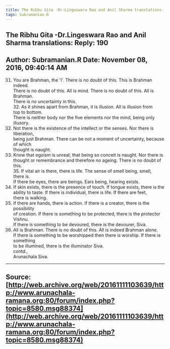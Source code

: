 ```yaml
--- 
title: The Ribhu Gita -Dr-Lingeswara Rao and Anil Sharma translations- Reply- 190   
tags: Subramanian.R  
---  
```

##  The Ribhu Gita -Dr.Lingeswara Rao and Anil Sharma translations: Reply: 190  
Author: Subramanian.R       Date: November 08, 2016, 09:40:14 AM  
---  
31. You are Brahman, the 'I'. There is no doubt of this. This is Brahman indeed.   
There is no doubt of this. All is mind. There is no doubt of this. All is  
Brahman.   
There is no uncertainty in this.   
32\. As it shines apart from Brahman, it is illusion. All is illusion from  
top to bottom.   
There is neither body nor the five elements nor the mind, being only illusory.   
33. Not there is the existence of the intellect or the senses. Nor there is liberation,   
being just Brahman. There can be not a moment of uncertainty, because of which   
thought is naught.   
34. Know that egoism is unreal; that being so conceit is naught. Nor there is   
thought or remembrance and therefore no ageing. There is no doubt of this.   
35\. If vital air is there, there is life. The sense of smell being, smell,  
there is.   
If there be eyes, there are beings. Ears being, hearing exists.   
36. If skin exists, there is the presence of touch. If tongue exists, there is the   
ability to taste. If there is individual, there is life. If there are feet,  
there is walking.   
37. If there are hands, there is action. If there is a creator, there is the possibility   
of creation. If there is something to be protected, there is the protector  
Vishnu.   
If there is something to be devoured, there is the devourer, Siva.   
38. All is Brahman. There is no doubt of this. All is indeed Brahman alone.   
If there is something to be worshipped then there is worship. If there is  
something   
to be illumined, there is the illuminator Siva.   
contd.,   
Arunachala Siva.
 ---  
Source:[http://web.archive.org/web/20161111103639/http://www.arunachala-ramana.org:80/forum/index.php?topic=8580.msg88374](http://web.archive.org/web/20161111103639/http://www.arunachala-ramana.org:80/forum/index.php?topic=8580.msg88374)   
---  

